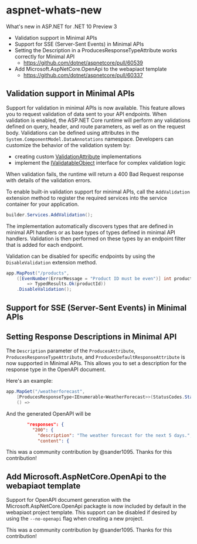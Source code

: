 # aspnet-whats-new

What's new in ASP.NET for .NET 10 Preview 3

- Validation support in Minimal APIs
- Support for SSE (Server-Sent Events) in Minimal APIs
- Setting the Description in a ProducesResponseTypeAttribute works correctly for Minimal API
  - https://github.com/dotnet/aspnetcore/pull/60539
- Add Microsoft.AspNetCore.OpenApi to the webapiaot template
  - https://github.com/dotnet/aspnetcore/pull/60337

<!-- https://github.com/dotnet/AspNetCore.Docs/issues/34948 -->

## Validation support in Minimal APIs

<!-- https://github.com/captainsafia/minapi-validation-support -->

Support for validation in minimal APIs is now available. This feature allows you to request validation of data
sent to your API endpoints. When validation is enabled, the ASP.NET Core runtime will perform any validations
defined on query, header, and route parameters, as well as on the request body.
Validations can be defined using attributes in the `System.ComponentModel.DataAnnotations` namespace.
Developers can customize the behavior of the validation system by:

- creating custom [ValidationAttribute](https://learn.microsoft.com/en-us/dotnet/api/system.componentmodel.dataannotations.validationattribute?view=net-9.0) implementations
- implement the [IValidatableObject](https://learn.microsoft.com/en-us/dotnet/api/system.componentmodel.dataannotations.ivalidatableobject?view=net-9.0) interface for complex validation logic

When validation fails, the runtime will return a 400 Bad Request response with
details of the validation errors.

To enable built-in validation support for minimal APIs, call the `AddValidation` extension method to register
the required services into the service container for your application.

```csharp
builder.Services.AddValidation();
```

The implementation automatically discovers types that are defined in minimal API handlers or as base types of types defined in minimal API handlers. Validation is then performed on these types by an endpoint filter that is added for each endpoint.

Validation can be disabled for specific endpoints by using the `DisableValidation` extension method.

```csharp
app.MapPost("/products",
    ([EvenNumber(ErrorMessage = "Product ID must be even")] int productId, [Required] string name)
        => TypedResults.Ok(productId))
    .DisableValidation();
```

<!-- Validation in Minimal APIs is designed to be AOT-friendly. The validation logic is generated at build time, which means that it can be used in AOT scenarios without any additional configuration. This makes it easy to use validation in your minimal APIs without worrying about runtime performance. -->

## Support for SSE (Server-Sent Events) in Minimal APIs

## Setting Response Descriptions in Minimal API

The `Description` parameter of the `ProducesAttribute`, `ProducesResponseTypeAttribute`, and `ProducesDefaultResponseAttribute`
is now supported in Minimal APIs. This allows you to set a description for the response type in the OpenAPI document.

Here's an example:

```csharp
app.MapGet("/weatherforecast",
    [ProducesResponseType<IEnumerable<WeatherForecast>>(StatusCodes.Status200OK, Description = "The service is healthy.")]
    () =>
```

And the generated OpenAPI will be

```json
        "responses": {
          "200": {
            "description": "The weather forecast for the next 5 days.",
            "content": {
```

This was a community contribution by @sander1095. Thanks for this contribution!

## Add Microsoft.AspNetCore.OpenApi to the webapiaot template

Support for OpenAPI document generation with the Microsoft.AspNetCore.OpenApi packagte is now included by default in the webapiaot project template. This support can be disabled if desired by using the `--no-openapi` flag when creating a new project.

This was a community contribution by @sander1095. Thanks for this contribution!
